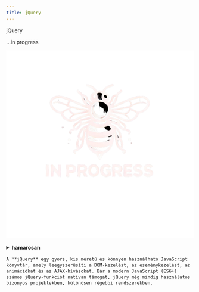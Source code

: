 ```yaml
---
title: jQuery
---
```


 jQuery

...in progress

![alt text](../../../../img/cc.webp)





<details className="dropdown-task">

  <summary>
  <strong>hamarosan</strong>
  
    A **jQuery** egy gyors, kis méretű és könnyen használható JavaScript könyvtár, amely leegyszerűsíti a DOM-kezelést, az eseménykezelést, az animációkat és az AJAX-hívásokat. Bár a modern JavaScript (ES6+) számos jQuery-funkciót natívan támogat, jQuery még mindig használatos bizonyos projektekben, különösen régebbi rendszerekben.

  </summary>




 **Fontos jQuery alapok JavaScript kapcsán**

 **1. A jQuery beillesztése**
 **CDN-ről**:
```html
<script src="https://code.jquery.com/jquery-3.6.0.min.js"></script>
```
 **Letöltve**:
Ha letöltötted a jQuery fájlt, akkor így hivatkozhatsz rá:
```html
<script src="jquery-3.6.0.min.js"></script>
```

---

 **2. A jQuery alap szintaxisa**
A jQuery szintaxisa így néz ki:
```js
$(selector).action();
```
- **`$`** → A jQuery rövidítése.
- **`selector`** → Az elem, amit kiválasztunk (pl. `"p"`, `"id"`, `".class"`).
- **`action()`** → A végrehajtandó művelet.

---

 **3. DOM-manipuláció jQuery-vel**
A jQuery legnagyobb előnye a **DOM-kezelés egyszerűsége**.

 **Elem kiválasztása**
```js
$("myDiv");  // ID alapján
$(".myClass");  // Osztály alapján
$("p");  // Összes <p> elem
```

 **Tartalom módosítása**
```js
$("myDiv").text("Új szöveg");  // Csak szöveg módosítás
$("myDiv").html("<b>Új HTML tartalom</b>");  // HTML kód beszúrása
$("myInput").val("Új érték");  // Input mező értékének módosítása
```

 **Elem hozzáadása**
```js
$("myList").append("<li>Új elem</li>");  // Beszúrás a végére
$("myList").prepend("<li>Új első elem</li>");  // Beszúrás az elejére
```

 **Elem törlése**
```js
$("myDiv").remove();  // Az elem eltávolítása a DOM-ból
$("myDiv").empty();  // Az elem tartalmának törlése, maga az elem megmarad
```

---

 **4. CSS-kezelés jQuery-vel**
 **CSS osztályok hozzáadása és eltávolítása**
```js
$("myDiv").addClass("highlight");  // Osztály hozzáadása
$("myDiv").removeClass("highlight");  // Osztály eltávolítása
$("myDiv").toggleClass("highlight");  // Kapcsolgatás
```

 **CSS tulajdonság módosítása**
```js
$("myDiv").css("color", "red");  // Szöveg színe piros lesz
$("myDiv").css({
  "color": "blue",
  "font-size": "20px"
});  // Több tulajdonság egyszerre
```

---

 **5. Eseménykezelés jQuery-vel**
A jQuery megkönnyíti az eseménykezelést.

 **Egyszerű kattintásesemény**
```js
$("myButton").click(function() {
  alert("Gombra kattintottál!");
});
```

 **Egér események**
```js
$("myDiv").hover(function() {
  $(this).css("background-color", "yellow");
}, function() {
  $(this).css("background-color", "white");
});
```

 **Billentyűzet események**
```js
$("myInput").keypress(function(event) {
  console.log("Lenyomott billentyű: " + event.key);
});
```

 **Események delegálása (dinamikusan létrehozott elemeknél fontos!)**
```js
$(document).on("click", ".dynamicButton", function() {
  alert("Dinamikus gombra kattintottál!");
});
```

---

 **6. AJAX-hívások jQuery-vel**
A jQuery megkönnyíti az AJAX-kéréseket.

 **Egyszerű GET-kérés**
```js
$.get("data.json", function(data) {
  console.log(data);
});
```

 **POST-kérés**
```js
$.post("submit.php", { name: "John", age: 30 }, function(response) {
  console.log("Válasz:", response);
});
```

 **AJAX teljes verzió**
```js
$.ajax({
  url: "data.json",
  method: "GET",
  dataType: "json",
  success: function(response) {
    console.log("Siker:", response);
  },
  error: function(xhr, status, error) {
    console.log("Hiba:", error);
  }
});
```

---

 **7. Animációk jQuery-vel**
A jQuery beépített animációs effektekkel rendelkezik.

 **Elem elrejtése és megjelenítése**
```js
$("myDiv").hide(1000);  // 1 másodperc alatt elrejti
$("myDiv").show(1000);  // 1 másodperc alatt megjeleníti
$("myDiv").toggle(1000);  // Kapcsolgatás
```

 **Fade effektek**
```js
$("myDiv").fadeOut(1000);
$("myDiv").fadeIn(1000);
$("myDiv").fadeToggle(1000);
```

 **Slide effektek**
```js
$("myDiv").slideUp(1000);
$("myDiv").slideDown(1000);
$("myDiv").slideToggle(1000);
```

---

 **Összegzés: Mikor érdemes jQuery-t használni?**
✅ Ha egy **régebbi** projektben kell dolgozni, ahol már jQuery van használatban.  
✅ Ha gyorsan kell **egyszerű DOM-műveleteket vagy animációkat** megvalósítani.  
✅ Ha egy **könnyű AJAX-kezelési** megoldás kell.  

❌ Ha modern ES6+ van kéznél, akkor **a natív JavaScript** és a **Vanilla JS** megfelelő alternatíva, mivel a legtöbb jQuery-funkciót natívan is meg lehet valósítani.

Ha új projektet fejlesztesz, **érdemes átgondolni**, hogy valóban szükség van-e jQuery-re, vagy jobb alternatíva a natív JavaScript.

</details>